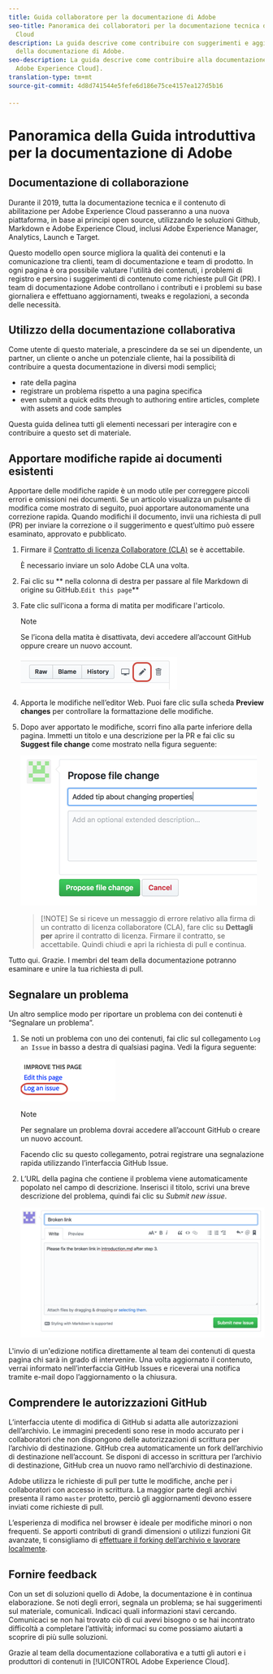 ```yaml
---
title: Guida collaboratore per la documentazione di Adobe
seo-title: Panoramica dei collaboratori per la documentazione tecnica di Adobe Experience
  Cloud
description: La guida descrive come contribuire con suggerimenti e aggiunte al sito
  della documentazione di Adobe.
seo-description: La guida descrive come contribuire alla documentazione tecnica [!UICONTROL
  Adobe Experience Cloud].
translation-type: tm+mt
source-git-commit: 4d8d741544e5fefe6d186e75ce4157ea127d5b16

---
```



# Panoramica della Guida introduttiva per la documentazione di Adobe

## Documentazione di collaborazione

Durante il 2019, tutta la documentazione tecnica e il contenuto di abilitazione per Adobe Experience Cloud passeranno a una nuova piattaforma, in base ai principi open source, utilizzando le soluzioni Github, Markdown e Adobe Experience Cloud, inclusi Adobe Experience Manager, Analytics, Launch e Target.

Questo modello open source migliora la qualità dei contenuti e la comunicazione tra clienti, team di documentazione e team di prodotto. In ogni pagina è ora possibile valutare l'utilità dei contenuti, i problemi di registro e persino i suggerimenti di contenuto come richieste pull Git (PR). I team di documentazione Adobe controllano i contributi e i problemi su base giornaliera e effettuano aggiornamenti, tweaks e regolazioni, a seconda delle necessità.

## Utilizzo della documentazione collaborativa

Come utente di questo materiale, a prescindere da se sei un dipendente, un partner, un cliente o anche un potenziale cliente, hai la possibilità di contribuire a questa documentazione in diversi modi semplici;

* rate della pagina
* registrare un problema rispetto a una pagina specifica
* even submit a quick edits through to authoring entire articles, complete with assets and code samples

Questa guida delinea tutti gli elementi necessari per interagire con e contribuire a questo set di materiale.

<!--
> [!IMPORTANT]
> All repositories that publish to docs.adobe.com have adopted the [Adobe Open Source Code of Conduct](../code-of-conduct.md) or the [.NET Foundation Code of Conduct](https://dotnetfoundation.org/code-of-conduct). For more information, see the [Contributing](../contributing.md) article.
>
> Minor corrections or clarifications to documentation and code examples in public repositories are covered by the [Adobe Documentation Terms of Use](https://www.adobe.com/legal/terms.html). New or significant changes generate a comment in the pull request, asking you to submit an online Contribution License Agreement (CLA) if you are not an employee of Adobe. We need you to complete the online form before we can review or accept your pull request.
--->

## Apportare modifiche rapide ai documenti esistenti

Apportare delle modifiche rapide è un modo utile per correggere piccoli errori e omissioni nei documenti. Se un articolo visualizza un pulsante di modifica come mostrato di seguito, puoi apportare autonomamente una correzione rapida. Quando modifichi il documento, invii una richiesta di pull (PR) per inviare la correzione o il suggerimento e quest’ultimo può essere esaminato, approvato e pubblicato.

1. Firmare il [Contratto di licenza Collaboratore (CLA)](http://opensource.adobe.com/cla.html) se è accettabile.

   È necessario inviare un solo Adobe CLA una volta.
1. Fai clic su ** nella colonna di destra per passare al file Markdown di origine su GitHub.`Edit this page`**
1. Fate clic sull'icona a forma di matita per modificare l'articolo.

   > [!NOTE]
   > Se l’icona della matita è disattivata, devi accedere all’account GitHub oppure creare un nuovo account.

   ![Location of the pencil icon](assets/edit-icon.png)

1. Apporta le modifiche nell’editor Web. Puoi fare clic sulla scheda **Preview changes** per controllare la formattazione delle modifiche.
1. Dopo aver apportato le modifiche, scorri fino alla parte inferiore della pagina. Immetti un titolo e una descrizione per la PR e fai clic su **Suggest file change** come mostrato nella figura seguente:

   ![proposing your change](assets/submit-pull-request.png)

   >[!NOTE] Se si riceve un messaggio di errore relativo alla firma di un contratto di licenza collaboratore (CLA), fare clic su **Dettagli per** aprire il contratto di licenza. Firmare il contratto, se accettabile. Quindi chiudi e apri la richiesta di pull e continua.

Tutto qui. Grazie. I membri del team della documentazione potranno esaminare e unire la tua richiesta di pull.

## Segnalare un problema

Un altro semplice modo per riportare un problema con dei contenuti è “Segnalare un problema”.

1. Se noti un problema con uno dei contenuti, fai clic sul collegamento `Log an Issue` in basso a destra di qualsiasi pagina. Vedi la figura seguente:

   ![](assets/git_log_issue.png)

   > [!NOTE]
   > Per segnalare un problema dovrai accedere all’account GitHub o creare un nuovo account.

   Facendo clic su questo collegamento, potrai registrare una segnalazione rapida utilizzando l’interfaccia GitHub Issue.

1. L’URL della pagina che contiene il problema viene automaticamente popolato nel campo di descrizione. Inserisci il titolo, scrivi una breve descrizione del problema, quindi fai clic su *Submit new issue*.

   ![](assets/git_issue_example.png)

L'invio di un'edizione notifica direttamente al team dei contenuti di questa pagina chi sarà in grado di intervenire. Una volta aggiornato il contenuto, verrai informato nell’interfaccia GitHub Issues e riceverai una notifica tramite e-mail dopo l’aggiornamento o la chiusura.

## Comprendere le autorizzazioni GitHub

L’interfaccia utente di modifica di GitHub si adatta alle autorizzazioni dell’archivio. Le immagini precedenti sono rese in modo accurato per i collaboratori che non dispongono delle autorizzazioni di scrittura per l’archivio di destinazione. GitHub crea automaticamente un fork dell’archivio di destinazione nell’account. Se disponi di accesso in scrittura per l’archivio di destinazione, GitHub crea un nuovo ramo nell’archivio di destinazione.

Adobe utilizza le richieste di pull per tutte le modifiche, anche per i collaboratori con accesso in scrittura. La maggior parte degli archivi presenta il ramo `master` protetto, perciò gli aggiornamenti devono essere inviati come richieste di pull.

L’esperienza di modifica nel browser è ideale per modifiche minori o non frequenti. Se apporti contributi di grandi dimensioni o utilizzi funzioni Git avanzate, ti consigliamo di [effettuare il forking dell’archivio e lavorare localmente](setup/full-workflow.md).

## Fornire feedback

Con un set di soluzioni quello di Adobe, la documentazione è in continua elaborazione. Se noti degli errori, segnala un problema; se hai suggerimenti sul materiale, comunicali. Indicaci quali informazioni stavi cercando. Comunicaci se non hai trovato ciò di cui avevi bisogno o se hai incontrato difficoltà a completare l’attività; informaci su come possiamo aiutarti a scoprire di più sulle soluzioni.

Grazie al team della documentazione collaborativa e a tutti gli autori e i produttori di contenuti in [!UICONTROL Adobe Experience Cloud].

